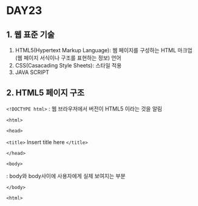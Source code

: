 # DAY23

## 1. 웹 표준 기술

1. HTML5(Hypertext Markup Language): 웹 페이지를 구성하는 HTML 마크업(웹 페이지 서식이나 구조를 표현하는 정보) 언어
2. CSS(Casacading Style Sheets): 스타일 적용
3. JAVA SCRIPT


## 2. HTML5 페이지 구조

`<!DOCTYPE html>` : 웹 브라우저에서 버전이 HTML5 이라는 것을 알림

`<html>`

`<head>`

`<title>` Insert title here `</title>`

`</head>`

`<body>`

 : body와 body사이에 사용자에게 실제 보여지는 부분

`</body>`

`<html>`

